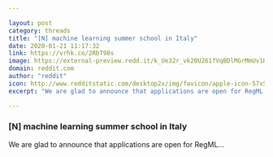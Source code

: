 ```yaml
---

layout: post
category: threads
title: "[N] machine learning summer school in Italy"
date: 2020-01-21 11:17:32
link: https://vrhk.co/2RbT98s
image: https://external-preview.redd.it/k_Ue32r_vk20U261fVqBDlMGrMmUv1KgdIsAFRGwtgg.jpg?width=1200&height=628.272251309&auto=webp&s=e2e6ca5d3c6d68814e363b3926624996189ac7b7
domain: reddit.com
author: "reddit"
icon: http://www.redditstatic.com/desktop2x/img/favicon/apple-icon-57x57.png
excerpt: "We are glad to announce that applications are open for RegML..."

---
```


### [N] machine learning summer school in Italy

We are glad to announce that applications are open for RegML...
